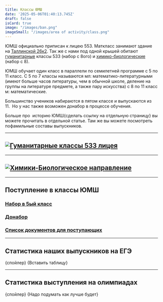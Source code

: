 ```yaml
---
title: Классы ЮМШ
date: '2025-05-06T01:40:13.745Z'
draft: false
isCard: true
image: "/images/ban.png"
imageSmall: "/images/area of ​​activity/class.png"
---
```


ЮМШ официально приписан к лицею 553. Маткласс занимают здание на [Таллинской 26к2](https://yandex.com/maps/2/saint-petersburg/house/tallinskaya_ulitsa_26k2/Z0kYcgZnT0EAQFtjfXVzd3pgYA==/?ll=30.416678%2C59.927332&z=16.6). Так же с нами под одной крышей обитают [гуманитарные](/class/gum) классы 533 (набор с 8ого) и [химико-биологические](/class/hb) (набор с 8).

ЮМШ обучает один класс в параллели по семилетней программе с 5 по 11 класс. С 5 по 7 классы называются мл: математико-литературными (имеют больше часов литературы, чем в обычной школе, деление на группы на литературе предмете, а также пару искусства) с 8 по 11 класс м: математические.

Большинство учеников набираются в пятом классе и выпускаются из 11.  Но у нас также возможен донабор в процессе обучения.

Больше про  историю ЮМШ{сделать ссылку на отдельную страницу} вы можете прочитать в отдельной статье. Там же вы можете посмотреть пофамильные составы выпускников.

---
## [![Гуманитарные классы 533 лицея](https://zverevzve.github.io/YUMSH-site/images/плашки_классы-10.png)](/class/gum)

---
## [![Химики-Биологическое направление](https://zverevzve.github.io/YUMSH-site/images/плашки_классы-11.png)](/class/hb)

---
## Поступление в классы ЮМШ

### [Набор в 5ый класс](/class/nabor5)

### [Донабор](/class/donabor)

### [Список документов для поступающих](/class/doclist)

---
## Статистика наших выпускников на ЕГЭ
{спойлер}
{Вставить таблицу}

---
## Статистика выступления на олимпиадах
{спойлер}
{Надо подумать как лучше будет}

